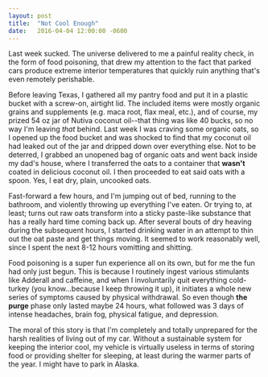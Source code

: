 ```yaml
---
layout: post
title:  "Not Cool Enough"
date:   2016-04-04 12:00:00 -0600
---
```

Last week sucked. The universe delivered to me a painful reality check, in the form of food poisoning, that drew my attention to the fact that parked cars produce extreme interior temperatures that quickly ruin anything that's even remotely perishable.

Before leaving Texas, I gathered all my pantry food and put it in a plastic bucket with a screw-on, airtight lid. The included items were mostly organic grains and supplements (e.g. maca root, flax meal, etc.), and of course, my prized 54 oz jar of Nutiva coconut oil--that thing was like 40 bucks, so no way I'm leaving *that* behind. Last week I was craving some organic oats, so I opened up the food bucket and was shocked to find that my coconut oil had leaked out of the jar and dripped down over everything else. Not to be deterred, I grabbed an unopened bag of organic oats and went back inside my dad's house, where I transferred the oats to a container that **wasn't** coated in delicious coconut oil. I then proceeded to eat said oats with a spoon. Yes, I eat dry, plain, uncooked oats.

Fast-forward a few hours, and I'm jumping out of bed, running to the bathroom, and violently throwing up everything I've eaten. Or trying to, at least; turns out raw oats transform into a sticky paste-like substance that has a really hard time coming back up. After several bouts of dry heaving during the subsequent hours, I started drinking water in an attempt to thin out the oat paste and get things moving. It seemed to work reasonably well, since I spent the next 8-12 hours vomitting and shitting.

Food poisoning is a super fun experience all on its own, but for me the fun had only just begun. This is because I routinely ingest various stimulants like Adderall and caffeine, and when I involuntarily quit everything cold-turkey (you know...because I keep throwing it up), it initiates a whole new series of symptoms caused by physical withdrawal. So even though **the purge** phase only lasted maybe 24 hours, what followed was 3 days of intense headaches, brain fog, physical fatigue, and depression.

The moral of this story is that I'm completely and totally unprepared for the harsh realities of living out of my car. Without a sustainable system for keeping the interior cool, my vehicle is virtually useless in terms of storing food or providing shelter for sleeping, at least during the warmer parts of the year. I might have to park in Alaska.
